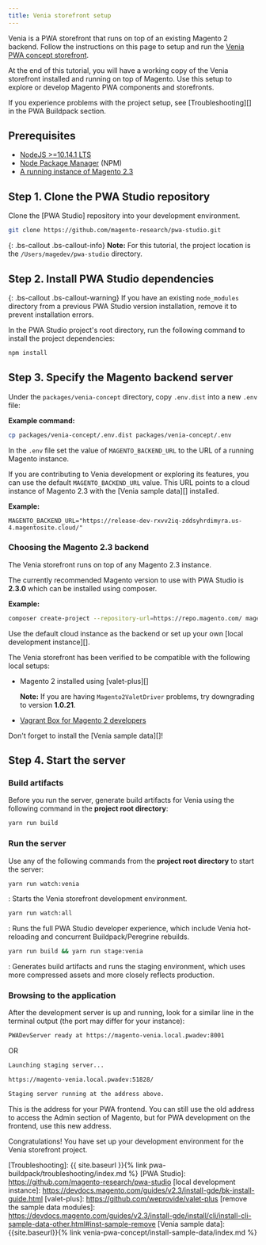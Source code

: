 ```yaml
---
title: Venia storefront setup
---
```


Venia is a PWA storefront that runs on top of an existing Magento 2 backend.
Follow the instructions on this page to setup and run the [Venia PWA concept storefront][].

At the end of this tutorial, you will have a working copy of the Venia storefront installed and running on top of Magento.
Use this setup to explore or develop Magento PWA components and storefronts.

If you experience problems with the project setup, see [Troubleshooting][] in the PWA Buildpack section.

## Prerequisites

* [NodeJS >=10.14.1 LTS](https://nodejs.org/en/)
* [Node Package Manager][] (NPM)
* [A running instance of Magento 2.3](#choosing-the-magento-23-backend)


## Step 1. Clone the PWA Studio repository

Clone the [PWA Studio] repository into your development environment.

``` sh
git clone https://github.com/magento-research/pwa-studio.git
```

{: .bs-callout .bs-callout-info}
**Note:**
For this tutorial, the project location is the `/Users/magedev/pwa-studio` directory.

## Step 2. Install PWA Studio dependencies

{: .bs-callout .bs-callout-warning}
If you have an existing `node_modules` directory from a previous PWA Studio version installation, remove it to prevent installation errors. 

In the PWA Studio project's root directory, run the following command to install the project dependencies:

``` sh
npm install
```

## Step 3. Specify the Magento backend server

Under the `packages/venia-concept` directory, copy `.env.dist` into a new `.env` file:

**Example command:**
``` sh
cp packages/venia-concept/.env.dist packages/venia-concept/.env
```

In the `.env` file set the value of `MAGENTO_BACKEND_URL` to the URL of a running Magento instance.  

If you are contributing to Venia development or exploring its features, you can use the default `MAGENTO_BACKEND_URL` value.
This URL points to a cloud instance of Magento 2.3 with the [Venia sample data][] installed.

**Example:**
``` text
MAGENTO_BACKEND_URL="https://release-dev-rxvv2iq-zddsyhrdimyra.us-4.magentosite.cloud/"
```

### Choosing the Magento 2.3 backend

The Venia storefront runs on top of any Magento 2.3 instance. 

The currently recommended Magento version to use with PWA Studio is **2.3.0** which can be installed using composer. 

**Example:**

```sh
composer create-project --repository-url=https://repo.magento.com/ magento/project-community-edition:2.3.0 [destination directory]
```

Use the default cloud instance as the backend or set up your own [local development instance][].

The Venia storefront has been verified to be compatible with the following local setups:

* Magento 2 installed using [valet-plus][]

  **Note:** If you are having `Magento2ValetDriver` problems, try downgrading to version **1.0.21**.

* [Vagrant Box for Magento 2 developers][]

Don't forget to install the [Venia sample data][]!

## Step 4. Start the server

### Build artifacts

Before you run the server, generate build artifacts for Venia using the following command in the **project root directory**:

```sh 
yarn run build
```

### Run the server

Use any of the following commands from the **project root directory** to start the server:

```sh
yarn run watch:venia
```

: Starts the Venia storefront development environment.

```sh
yarn run watch:all
```

: Runs the full PWA Studio developer experience, which include Venia hot-reloading and concurrent Buildpack/Peregrine rebuilds.

```sh
yarn run build && yarn run stage:venia
```

: Generates build artifacts and runs the staging environment, which uses more compressed assets and more closely reflects production.

### Browsing to the application

After the development server is up and running, look for a similar line in the terminal output (the port may differ for your instance):

``` sh
PWADevServer ready at https://magento-venia.local.pwadev:8001
```

OR

``` sh
Launching staging server...

https://magento-venia.local.pwadev:51828/

Staging server running at the address above.  
```

This is the address for your PWA frontend.
You can still use the old address to access the Admin section of Magento, but
for PWA development on the frontend, use this new address.

Congratulations! You have set up your development environment for the Venia storefront project.

[Venia PWA concept storefront]: https://github.com/magento-research/pwa-studio/tree/release/2.0/packages/venia-concept
[Node Package Manager]: https://www.npmjs.com/
[NodeJS 8.x LTS]: https://nodejs.org/en/
[Vagrant Box for Magento 2 developers]: https://github.com/paliarush/magento2-vagrant-for-developers
[Troubleshooting]: {{ site.baseurl }}{% link pwa-buildpack/troubleshooting/index.md %}
[PWA Studio]: https://github.com/magento-research/pwa-studio
[local development instance]: https://devdocs.magento.com/guides/v2.3/install-gde/bk-install-guide.html
[valet-plus]: https://github.com/weprovide/valet-plus
[remove the sample data modules]: https://devdocs.magento.com/guides/v2.3/install-gde/install/cli/install-cli-sample-data-other.html#inst-sample-remove
[Venia sample data]: {{site.baseurl}}{% link venia-pwa-concept/install-sample-data/index.md %}
